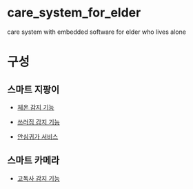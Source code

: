# care_system_for_elder
care system with embedded software for elder who lives alone

# 구성
## 스마트 지팡이

- [체온 감지 기능](https://github.com/artiiicy/Care_system_for_elder/edit/master/README.md/체온감지기능)

- [쓰러짐 감지 기능](https://github.com/artiiicy/Care_system_for_elder/edit/master/README.md/쓰러짐감지기능)

- [안심귀가 서비스](https://github.com/artiiicy/Care_system_for_elder/edit/master/README.md/안심귀가서비스)

## 스마트 카메라

- [고독사 감지 기능](https://github.com/artiiicy/Care_system_for_elder/edit/master/README.md/고독사감지기능)
